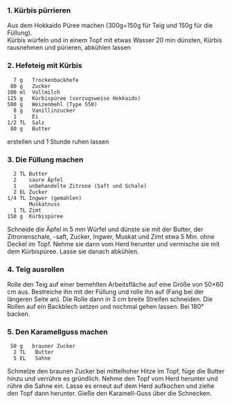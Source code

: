 ### 1. Kürbis pürrieren

Aus dem Hokkaido Püree machen (300g=150g für Teig und 150g für die Füllung).  
Kürbis würfeln und in einem Topf mit etwas Wasser 20 min dünsten, Kürbis rausnehmen und pürieren, abkühlen lassen


### 2. Hefeteig mit Kürbis

```
  7 g   Trockenbackhefe
 80 g   Zucker
100 ml  Vollmilch
125 g   Kürbispüree (vorzugsweise Hokkaido)
500 g   Weizenmehl (Type 550)
  8 g   Vanillinzucker
  1     Ei
1/2 TL  Salz
 80 g   Butter
```

erstellen und 1 Stunde ruhen lassen

### 3. Die Füllung machen

```
  2 TL Butter
  2    saure Äpfel
  1    unbehandelte Zitrone (Saft und Schale)
  2 EL Zucker
1/4 TL Ingwer (gemahlen)
       Muskatnuss
  1 TL Zimt
150 g  Kürbispüree
```

Schneide die Äpfel in 5 mm Würfel und dünste sie mit der Butter, der Zitronenschale, -saft, Zucker, Ingwer, Muskat und Zimt etwa 5 Min. ohne Deckel im Topf. Nehme sie dann vom Herd herunter und vermische sie mit dem Kürbispüree. Lasse sie danach abkühlen.

### 4. Teig ausrollen

Rolle den Teig auf einer bemehlten Arbeitsfläche auf eine Größe von 50×60 cm aus. Bestreiche ihn mit der Füllung und rolle ihn auf (Fang bei der längeren Seite an). Die Rolle dann in 3 cm breite Streifen schneiden.
Die Rollen auf ein Backblech setzen und nochmal gehen lassen.
Bei 180° backen. 


### 5. Den Karamellguss machen

```
 50 g   brauner Zucker
  2 TL   Butter
  5 EL   Sahne
```

Schmelze den braunen Zucker bei mittelhoher Hitze im Topf, füge die Butter hinzu und verrühre es gründlich. Nehme den Topf vom Herd herunter und rühre die Sahne ein. Lasse es erneut auf dem Herd aufkochen und ziehe den Topf dann herunter.
Gieße den Karamell-Guss über die Schnecken.

